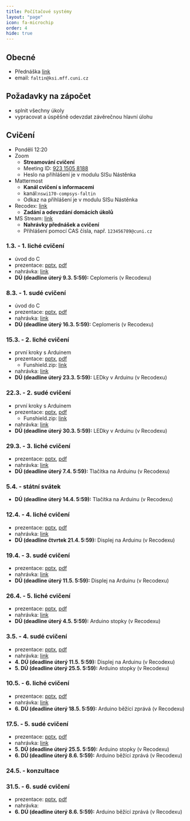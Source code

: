 ```yaml
---
title: Počítačové systémy
layout: "page"
icon: fa-microchip
order: 4
hide: true
---
```


## Obecné
- Přednáška [link](https://www.ksi.mff.cuni.cz/teaching/nswi170-web)
- email: `faltin@ksi.mff.cuni.cz`

## Požadavky na zápočet
- splnit všechny úkoly
- vypracovat a úspěšně odevzdat závěrečnou hlavní úlohu

## Cvičení
- Pondělí 12:20
- Zoom
  - **Streamování cvičení**
  - Meeting ID: [923 1505 8188](https://cuni-cz.zoom.us/j/92315058188)
  - Heslo na přihlášení je v modulu SISu Nástěnka
- Mattermost
  - **Kanál cvičení s informacemi**
  - kanál:`nswi170-compsys-faltin`
  - Odkaz na přihlášení je v modulu SISu Nástěnka
- Recodex: [link](https://recodex.mff.cuni.cz/)
  - **Zadání a odevzdání domácích úkolů**
- MS Stream: [link](https://web.microsoftstream.com)
  - **Nahrávky přednášek a cvičení**
  - Přihlášení pomocí CAS čísla, např. `123456789@cuni.cz`

### 1.3. - 1. liché cvičení
- úvod do C
- prezentace: [pptx](data/2020-21/cs/tf-cs-01-C.pptx), [pdf](data/2020-21/cs/tf-cs-01-C.pdf)
- nahrávka: [link](https://web.microsoftstream.com/video/160ff081-e4ef-4280-a351-95af31f49d83)
- **DÚ (deadline úterý 9.3. 5:59):** Ceplomeris (v Recodexu)

### 8.3. - 1. sudé cvičení
- úvod do C
- prezentace: [pptx](data/2020-21/cs/tf-cs-01b-C.pptx), [pdf](data/2020-21/cs/tf-cs-01b-C.pdf)
- nahrávka: [link](https://web.microsoftstream.com/video/f138ef3b-8c52-4a8f-85df-140c02e08cbd)
- **DÚ (deadline úterý 16.3. 5:59):** Ceplomeris (v Recodexu)

### 15.3. - 2. liché cvičení
- první kroky s Arduinem
- prezentace: [pptx](data/2020-21/cs/tf-cs-02.pptx), [pdf](data/2020-21/cs/tf-cs-02.pdf)
  - Funshield.zip: [link](https://www.ksi.mff.cuni.cz/teaching/nswi170-web/download/Funshield.zip)
- nahrávka: [link](https://web.microsoftstream.com/video/43108460-ae51-467d-9e11-1f9b85254d6f)
- **DÚ (deadline úterý 23.3. 5:59):** LEDky v Arduinu (v Recodexu)

### 22.3. - 2. sudé cvičení
- první kroky s Arduinem
- prezentace: [pptx](data/2020-21/cs/tf-cs-02.pptx), [pdf](data/2020-21/cs/tf-cs-02.pdf)
  - Funshield.zip: [link](https://www.ksi.mff.cuni.cz/teaching/nswi170-web/download/Funshield.zip)
- nahrávka: [link](https://web.microsoftstream.com/video/2305415d-3558-4bcd-bd36-12669d7d1f64)
- **DÚ (deadline úterý 30.3. 5:59):** LEDky v Arduinu (v Recodexu)

### 29.3. - 3. liché cvičení
- prezentace: [pptx](data/2020-21/cs/tf-cs-03a.pptx), [pdf](data/2020-21/cs/tf-cs-03a.pdf)
- nahrávka: [link](https://web.microsoftstream.com/video/119a3932-c008-49c0-b7dd-7a8441cf8353)
- **DÚ (deadline úterý 7.4. 5:59):** Tlačítka na Arduinu (v Recodexu)

### 5.4. - státní svátek
- **DÚ (deadline úterý 14.4. 5:59):** Tlačítka na Arduinu (v Recodexu)

### 12.4. - 4. liché cvičení
- prezentace: [pptx](data/2020-21/cs/tf-cs-04a.pptx), [pdf](data/2020-21/cs/tf-cs-04a.pdf)
- nahrávka: [link](https://web.microsoftstream.com/video/404f2d80-179d-499e-8645-f3bc1b7ed998)
- **DÚ (deadline čtvrtek 21.4. 5:59):** Displej na Arduinu (v Recodexu)

### 19.4. - 3. sudé cvičení
- prezentace: [pptx](data/2020-21/cs/tf-cs-03a.pptx), [pdf](data/2020-21/cs/tf-cs-03a.pdf)
- nahrávka: [link](https://web.microsoftstream.com/video/4f22cf3e-be55-4df6-94fa-0a504c04a086)
- **DÚ (deadline úterý 11.5. 5:59):** Displej na Arduinu (v Recodexu)

### 26.4. - 5. liché cvičení
- prezentace: [pptx](data/2020-21/cs/tf-cs-05a.pptx), [pdf](data/2020-21/cs/tf-cs-05a.pdf)
- nahrávka: [link](https://web.microsoftstream.com/video/4d5fc8e7-e1fa-4df4-bd78-957dd21ef2af)
- **DÚ (deadline úterý 4.5. 5:59):** Arduino stopky (v Recodexu)

### 3.5. - 4. sudé cvičení
- prezentace: [pptx](data/2020-21/cs/tf-cs-04b.pptx), [pdf](data/2020-21/cs/tf-cs-04b.pdf)
- nahrávka: [link](https://web.microsoftstream.com/video/f50ce08a-93de-4650-ac84-f82f5e4a2a36)
- **4. DÚ (deadline úterý 11.5. 5:59):** Displej na Arduinu (v Recodexu)
- **5. DÚ (deadline úterý 25.5. 5:59):** Arduino stopky (v Recodexu)

### 10.5. - 6. liché cvičení
- prezentace: [pptx](data/2020-21/cs/tf-cs-06a.pptx), [pdf](data/2020-21/cs/tf-cs-06a.pdf)
- nahrávka: [link](https://web.microsoftstream.com/video/0c725d26-d04d-4458-84c6-4c54da6f8edb)
- **6. DÚ (deadline úterý 18.5. 5:59):** Arduino běžící zprává (v Recodexu)

### 17.5. - 5. sudé cvičení
- prezentace: [pptx](data/2020-21/cs/tf-cs-05b.pptx), [pdf](data/2020-21/cs/tf-cs-05b.pdf)
- nahrávka: [link](https://web.microsoftstream.com/video/9e441ca4-9cac-49d0-a2ca-e30e03c34cce)
- **5. DÚ (deadline úterý 25.5. 5:59):** Arduino stopky (v Recodexu)
- **6. DÚ (deadline úterý 8.6. 5:59):** Arduino běžící zprává (v Recodexu)

### 24.5. - konzultace

### 31.5. - 6. sudé cvičení
- prezentace: [pptx](data/2020-21/cs/tf-cs-06b.pptx), [pdf](data/2020-21/cs/tf-cs-06b.pdf)
- nahrávka: 
- **6. DÚ (deadline úterý 8.6. 5:59):** Arduino běžící zprává (v Recodexu)